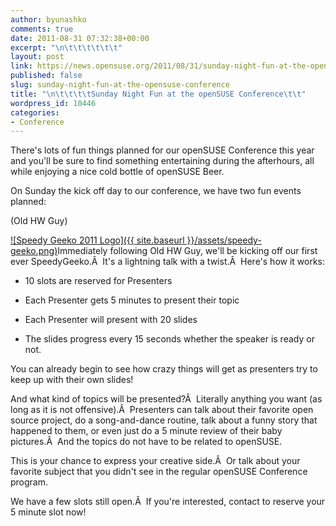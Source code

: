 ```yaml
---
author: byunashko
comments: true
date: 2011-08-31 07:32:38+00:00
excerpt: "\n\t\t\t\t\t\t"
layout: post
link: https://news.opensuse.org/2011/08/31/sunday-night-fun-at-the-opensuse-conference/
published: false
slug: sunday-night-fun-at-the-opensuse-conference
title: "\n\t\t\t\tSunday Night Fun at the openSUSE Conference\t\t"
wordpress_id: 10446
categories:
- Conference
---
```

There's lots of fun things planned for our openSUSE Conference this year and you'll be sure to find something entertaining during the afterhours, all while enjoying a nice cold bottle of openSUSE Beer.

On Sunday the kick off day to our conference, we have two fun events planned:

(Old HW Guy)

[![Speedy Geeko 2011 Logo]({{ site.baseurl }}/assets/speedy-geeko.png)](http://news.opensuse.org/?attachment_id=10448)Immediately following Old HW Guy, we'll be kicking off our first ever SpeedyGeeko.Â  It's a lightning talk with a twist.Â  Here's how it works:



	
  * 10 slots are reserved for Presenters

	
  * Each Presenter gets 5 minutes to present their topic

	
  * Each Presenter will present with 20 slides

	
  * The slides progress every 15 seconds whether the speaker is ready or not.


You can already begin to see how crazy things will get as presenters try to keep up with their own slides!

And what kind of topics will be presented?Â  Literally anything you want (as long as it is not offensive).Â  Presenters can talk about their favorite open source project, do a song-and-dance routine, talk about a funny story that happened to them, or even just do a 5 minute review of their baby pictures.Â  And the topics do not have to be related to openSUSE.

This is your chance to express your creative side.Â  Or talk about your favorite subject that you didn't see in the regular openSUSE Conference program.

We have a few slots still open.Â  If you're interested, contact <insert contact method> to reserve your 5 minute slot now!		
